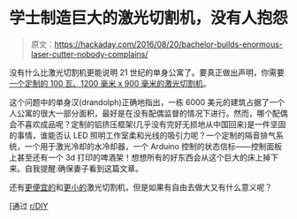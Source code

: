 # 学士制造巨大的激光切割机，没有人抱怨

> 原文：<https://hackaday.com/2016/08/20/bachelor-builds-enormous-laser-cutter-nobody-complains/>

没有什么比激光切割机更能说明 21 世纪的单身公寓了。要真正做出声明，你需要[一个定制的 100 瓦、1200 毫米 x 900 毫米的激光切割机](http://imgur.com/gallery/GnFge)。

这个问题中的单身汉(drandolph)正确地指出，一栋 6000 美元的建筑占据了一个人公寓的很大一部分面积，最好是在没有配偶监督的情况下进行。然而，哪个配偶会不喜欢成品呢？定制的铝挤压框架(几乎没有完好无损地从中国回来)是一件坚固的事情，谁能否认 LED 照明工作室柔和光线的吸引力呢？一个定制的隔音排气系统，一个用于激光冷却的水冷却器，一个 Arduino 控制的状态信标——控制面板上甚至还有一个 3d 打印的啤酒架！想想所有的好东西会从这个巨大的床上掉下来。自我提醒:确保妻子看到这篇文章。

还有[更便宜的](https://hackaday.com/2014/08/13/upgrade-that-cheap-o-laser-cutter/)和[更小的](https://hackaday.com/2014/09/23/a-folding-laser-cutter/)激光切割机，但是如果有自由去做大又有什么意义呢？

[通过 [r/DIY](https://www.reddit.com/r/DIY/comments/4x620z/i_built_my_own_giant_laser_cutter/)